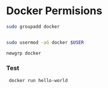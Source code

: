# Docker Permisions

```bash
sudo groupadd docker
```


```bash 

sudo usermod -aG docker $USER
```

```bash
newgrp docker
```
### Test

```bash
 docker run hello-world
```
